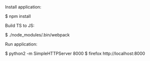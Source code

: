 Install application:

  $ npm install

Build TS to JS:

  $ ./node_modules/.bin/webpack

Run application:

  $ python2 -m SimpleHTTPServer 8000
  $ firefox http://localhost:8000
